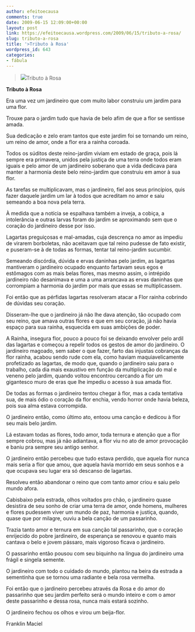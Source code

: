 ```yaml
---
author: efeitoecausa
comments: true
date: 2009-06-15 12:09:00+00:00
layout: post
link: https://efeitoecausa.wordpress.com/2009/06/15/tributo-a-rosa/
slug: tributo-a-rosa
title: '>Tributo à Rosa'
wordpress_id: 643
categories:
- fábula
---
```


>[![](http://efeitoecausa.files.wordpress.com/2009/06/beijopassaro.jpg?w=212)](http://efeitoecausa.files.wordpress.com/2009/06/beijopassaro.jpg)Tributo à Rosa 	 	 

**Tributo à Rosa**


  


Era uma vez um jardineiro que com muito labor construiu um jardim para uma flor.

Trouxe para o jardim tudo que havia de belo afim de que a flor se sentisse amada.

Sua dedicação e zelo eram tantos que este jardim foi se tornando um reino, um reino de amor, onde a flor era a rainha coroada.

Todos os súditos deste reino-jardim viviam em estado de graça, pois lá sempre era primavera, unidos pela justiça de uma terra onde todos eram iguais e pelo amor de um jardineiro soberano que a vida dedicava para manter a harmonia deste belo reino-jardim que construiu em amor à sua flor.


  


As tarefas se multiplicavam, mas o jardineiro, fiel aos seus princípios, quis fazer daquele jardim um lar à todos que acreditam no amor e saiu semeando a boa nova pela terra.


  


À medida que a notícia se espalhava também a inveja, a cobiça, a intolerância e outras larvas foram do jardim se aproximando sem que o coração do jardineiro desse por isso.


  


Lagartas preguiçosas e mal-amadas, cuja descrença no amor as impediu de virarem borboletas, não aceitavam que tal reino pudesse de fato existir, e puseram-se à de todas as formas, tentar tal reino-jardim sucumbir.


  


Semeando discórdia, dúvida e ervas daninhas pelo jardim, as lagartas mantiveram o jardineiro ocupado enquanto fartavam seus egos e estômagos com as mais belas flores, mas mesmo assim, o intrépido jardineiro não desanimava e uma a uma arrancava as ervas daninhas que corrompiam a harmonia do jardim por mais que essas se multiplicassem.


  


Foi então que as pérfidas lagartas resolveram atacar a Flor rainha cobrindo de dúvidas seu coração.

Disseram-lhe que o jardineiro já não lhe dava atenção, tão ocupado com seu reino, que amava outras flores e que em seu coração, já não havia espaço para sua rainha, esquecida em suas ambições de poder.


  


A Rainha, insegura flor, pouco a pouco foi se deixando envolver pelo ardil das lagartas e começou a repelir todos os gestos de amor do jardineiro. O jardineiro magoado, sem saber o que fazer, farto das injustas cobranças da flor rainha, acabou sendo rude com ela, como haviam maquiavelicamente profetizado as lagartas, de modo que, quando o jardineiro saiu para o trabalho, cada dia mais exaustivo em função da multiplicação do mal e veneno pelo jardim, quando voltou encontrou cercando a flor um gigantesco muro de eras que lhe impediu o acesso à sua amada flor.


  


De todas as formas o jardineiro tentou chegar à flor, mas a cada tentativa sua, de mais ódio o coração da flor enchia, vendo horror onde havia beleza, pois sua alma estava corrompida.


  


O jardineiro então, como último ato, entoou uma canção e dedicou à flor seu mais belo jardim.

Lá estavam todas as flores, todo amor, toda ternura e atenção que a flor sempre cobrou, mas já não adiantava, a flor viu no ato de amor provocação e baniu pra sempre seu antigo senhor.


  


O jardineiro então percebeu que tudo estava perdido, que aquela flor nunca mais seria a flor que amou, que aquela havia morrido em seus sonhos e a que ocupava seu lugar era só descanso de lagartas.


  


Resolveu então abandonar o reino que com tanto amor criou e saiu pelo mundo afora.


  


Cabisbaixo pela estrada, olhos voltados pro chão, o jardineiro quase desistira de seu sonho de criar uma terra de amor, onde homens, mulheres e flores pudessem viver um mundo de paz, harmonia e justiça, quando, quase que por milagre, ouviu a bela canção de um passarinho.


  


Trazia tanto amor e ternura em sua canção tal passarinho, que o coração enrijecido do pobre jardineiro, de esperança se renovou e quanto mais cantava o belo e jovem pássaro, mais vigoroso ficava o jardineiro.


  


O passarinho então pousou com seu biquinho na língua do jardineiro uma frágil e singela semente.


  


O jardineiro com todo o cuidado do mundo, plantou na beira da estrada a sementinha que se tornou uma radiante e bela rosa vermelha.

Foi então que o jardineiro percebeu através da Rosa e do amor do passarinho que seu jardim perfeito será o mundo inteiro e com o amor deste passarinho e dessa rosa, nunca mais estará sozinho.


  


O jardineiro fechou os olhos e virou um beija-flor.


  


Franklin Maciel


  



  



  



  

